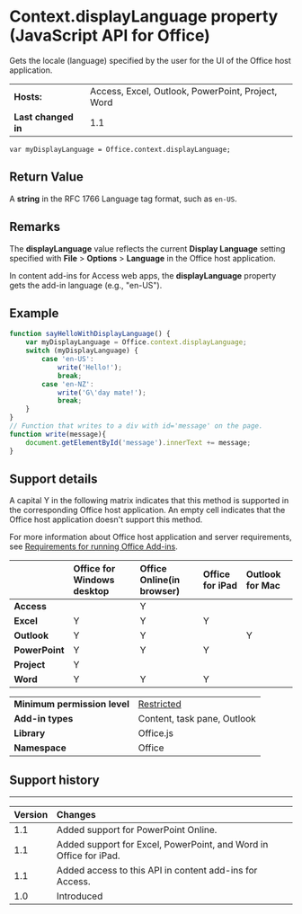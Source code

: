 
# Context.displayLanguage property (JavaScript API for Office)
Gets the locale (language) specified by the user for the UI of the Office host application.

|||
|:-----|:-----|
|**Hosts:**|Access, Excel, Outlook, PowerPoint, Project, Word|
|**Last changed in**|1.1|

```
var myDisplayLanguage = Office.context.displayLanguage;
```


## Return Value

A  **string** in the RFC 1766 Language tag format, such as `en-US`.


## Remarks

The  **displayLanguage** value reflects the current **Display Language** setting specified with **File** > **Options** > **Language** in the Office host application.

In content add-ins for Access web apps, the  **displayLanguage** property gets the add-in language (e.g., "en-US").


## Example




```js
function sayHelloWithDisplayLanguage() {
    var myDisplayLanguage = Office.context.displayLanguage;
    switch (myDisplayLanguage) {
        case 'en-US':
            write('Hello!');
            break;
        case 'en-NZ':
            write('G\'day mate!');
            break;
    }
}
// Function that writes to a div with id='message' on the page.
function write(message){
    document.getElementById('message').innerText += message; 
}
```




## Support details


A capital Y in the following matrix indicates that this method is supported in the corresponding Office host application. An empty cell indicates that the Office host application doesn't support this method.

For more information about Office host application and server requirements, see [Requirements for running Office Add-ins](http://msdn.microsoft.com/library/67340567-bb9a-498c-96d3-3f52f28c16bc%28Office.15%29.aspx).


||**Office for Windows desktop**|**Office Online(in browser)**|**Office for iPad**|**Outlook for Mac**|
|:-----|:-----|:-----|:-----|:-----|
|**Access**||Y|||
|**Excel**|Y|Y|Y||
|**Outlook**|Y|Y||Y|
|**PowerPoint**|Y|Y|Y||
|**Project**|Y||||
|**Word**|Y|Y|Y||

|||
|:-----|:-----|
|**Minimum permission level**|[Restricted](http://msdn.microsoft.com/library/da2efadc-4ebf-45fe-be39-397ac1eb1dbd%28Office.15%29.aspx)|
|**Add-in types**|Content, task pane, Outlook|
|**Library**|Office.js|
|**Namespace**|Office|

## Support history



****


|**Version**|**Changes**|
|:-----|:-----|
|1.1|Added support for PowerPoint Online.|
|1.1|Added support for Excel, PowerPoint, and Word in Office for iPad.|
|1.1|Added access to this API in content add-ins for Access.|
|1.0|Introduced|
